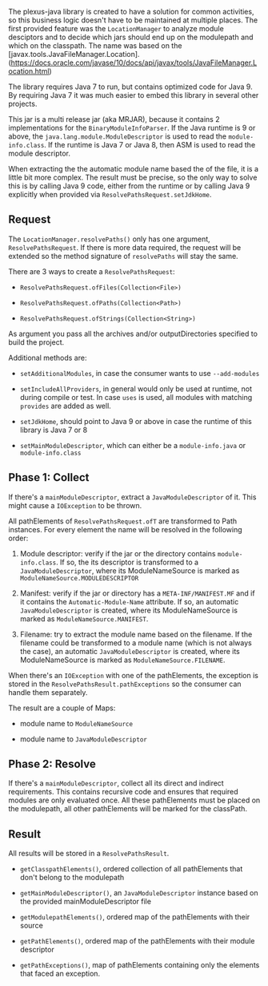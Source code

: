 The plexus-java library is created to have a solution for common activities, so this business logic doesn't have to be maintained at multiple places. The first provided feature was the `LocationManager` to analyze module desciptors and to decide which jars should end up on the modulepath and which on the classpath. The name was based on the [javax.tools.JavaFileManager.Location]. (https://docs.oracle.com/javase/10/docs/api/javax/tools/JavaFileManager.Location.html)

The library requires Java 7 to run, but contains optimized code for Java 9. By requiring Java 7 it was much easier to embed this library in several other projects.  

This jar is a multi release jar (aka MRJAR), because it contains 2 implementations for the `BinaryModuleInfoParser`. If the Java runtime is 9 or above, the `java.lang.module.ModuleDescriptor` is used to read the `module-info.class`. If the runtime is Java 7 or Java 8, then ASM is used to read the module descriptor.

When extracting the the automatic module name based the of the file, it is a little bit more complex. The result must be precise, so the only way to solve this is by calling Java 9 code, either from the runtime or by calling Java 9 explicitly when provided via `ResolvePathsRequest.setJdkHome`.

## Request

The `LocationManager.resolvePaths()` only has one argument, `ResolvePathsRequest`. If there is more data required, the request will be extended so the method signature of `resolvePaths` will stay the same.

There are 3 ways to create a `ResolvePathsRequest`:

- `ResolvePathsRequest.ofFiles(Collection<File>)`

- `ResolvePathsRequest.ofPaths(Collection<Path>)`

- `ResolvePathsRequest.ofStrings(Collection<String>)`

As argument you pass all the archives and/or outputDirectories specified to build the project. 

Additional methods are:

- `setAdditionalModules`, in case the consumer wants to use `--add-modules`

- `setIncludeAllProviders`, in general would only be used at runtime, not during compile or test. In case `uses` is used, all modules with matching `provides` are added as well.   

- `setJdkHome`, should point to Java 9 or above in case the runtime of this library is Java 7 or 8

- `setMainModuleDescriptor`, which can either be a `module-info.java` or `module-info.class`

## Phase 1: Collect

If there's a `mainModuleDescriptor`, extract a `JavaModuleDescriptor` of it. This might cause a `IOException` to be thrown.

All pathElements of `ResolvePathsRequest.ofT` are transformed to Path instances. For every element the name will be resolved in the following order:

1. Module descriptor: verify if the jar or the directory contains `module-info.class`. If so, the its descriptor is transformed to a `JavaModuleDescriptor`, where its ModuleNameSource is marked as `ModuleNameSource.MODULEDESCRIPTOR`
 
2. Manifest: verify if the jar or directory has a `META-INF/MANIFEST.MF` and if it contains the `Automatic-Module-Name` attribute. If so, an automatic `JavaModuleDescriptor` is created, where its ModuleNameSource is marked as `ModuleNameSource.MANIFEST`. 
 
3. Filename: try to extract the module name based on the filename. If the filename could be transformed to a module name (which is not always the case), an automatic `JavaModuleDescriptor` is created, where its ModuleNameSource is marked as `ModuleNameSource.FILENAME`.

When there's an `IOException` with one of the pathElements, the exception is stored in the `ResolvePathsResult.pathExceptions` so the consumer can handle them separately.

The result are a couple of Maps:

* module name to `ModuleNameSource`

* module name to `JavaModuleDescriptor` 

## Phase 2: Resolve

If there's a `mainModuleDescriptor`, collect all its direct and indirect requirements.
This contains recursive code and ensures that required modules are only evaluated once.
All these pathElements must be placed on the modulepath, all other pathElements will be marked for the classPath.

## Result
All results will be stored in a `ResolvePathsResult`.

- `getClasspathElements()`, ordered collection of all pathElements that don't belong to the modulepath

- `getMainModuleDescriptor()`, an `JavaModuleDescriptor` instance based on the provided mainModuleDescriptor file

- `getModulepathElements()`, ordered map of the pathElements with their source

- `getPathElements()`, ordered map of the pathElements with their module descriptor

- `getPathExceptions()`, map of pathElements containing only the elements that faced an exception.
